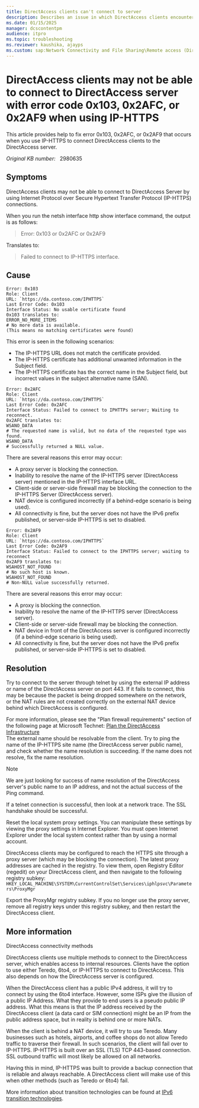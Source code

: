 ```yaml
---
title: DirectAccess clients can't connect to server
description: Describes an issue in which DirectAccess clients encounter error code 0x103, 0x2AFC, or 0x2AF9 and cannot connect to Windows Server by using IP-HTTPS.
ms.date: 01/15/2025
manager: dcscontentpm
audience: itpro
ms.topic: troubleshooting
ms.reviewer: kaushika, ajayps
ms.custom: sap:Network Connectivity and File Sharing\Remote access (DirectAccess), csstroubleshoot
---
```

# DirectAccess clients may not be able to connect to DirectAccess server with error code 0x103, 0x2AFC, or 0x2AF9 when using IP-HTTPS

This article provides help to fix error 0x103, 0x2AFC, or 0x2AF9 that occurs when you use IP-HTTPS to connect DirectAccess clients to the DirectAccess server.

_Original KB number:_ &nbsp; 2980635

## Symptoms

DirectAccess clients may not be able to connect to DirectAccess Server by using Internet Protocol over Secure Hypertext Transfer Protocol (IP-HTTPS) connections.

When you run the netsh interface http show interface command, the output is as follows:

> Error: 0x103 or 0x2AFC or 0x2AF9

Translates to:

> Failed to connect to IP-HTTPS interface.

## Cause

```output
Error: 0x103  
Role: Client  
URL: `https://da.contoso.com/IPHTTPS`  
Last Error Code: 0x103  
Interface Status: No usable certificate found  
0x103 translates to:  
ERROR_NO_MORE_ITEMS  
# No more data is available.  
(This means no matching certificates were found)
```

This error is seen in the following scenarios:  

- The IP-HTTPS URL does not match the certificate provided.
- The IP-HTTPS certificate has additional unwanted information in the Subject field.
- The IP-HTTPS certificate has the correct name in the Subject field, but incorrect values in the subject alternative name (SAN).

```output
Error: 0x2AFC  
Role: Client  
URL: `https://da.contoso.com/IPHTTPS`  
Last Error Code: 0x2AFC  
Interface Status: Failed to connect to IPHTTPs server; Waiting to reconnect.  
0x2AFC translates to:  
WSANO_DATA  
# The requested name is valid, but no data of the requested type was found.  
WSANO_DATA  
# Successfully returned a NULL value.  
```

There are several reasons this error may occur:  

- A proxy server is blocking the connection.
- Inability to resolve the name of the IP-HTTPS server (DirectAccess server) mentioned in the IP-HTTPS interface URL.
- Client-side or server-side firewall may be blocking the connection to the IP-HTTPS Server (DirectAccess server).
- NAT device is configured incorrectly (if a behind-edge scenario is being used).
- All connectivity is fine, but the server does not have the IPv6 prefix published, or server-side IP-HTTPS is set to disabled.

```output
Error: 0x2AF9  
Role: Client  
URL: `https://da.contoso.com/IPHTTPS`  
Last Error Code: 0x2AF9  
Interface Status: Failed to connect to the IPHTTPS server; waiting to reconnect  
0x2AF9 translates to:  
WSAHOST_NOT_FOUND  
# No such host is known.  
WSAHOST_NOT_FOUND  
# Non-NULL value successfully returned.  
```

There are several reasons this error may occur:  

- A proxy is blocking the connection.
- Inability to resolve the name of the IP-HTTPS server (DirectAccess server).
- Client-side or server-side firewall may be blocking the connection.
- NAT device in front of the DirectAccess server is configured incorrectly (if a behind-edge scenario is being used).
- All connectivity is fine, but the server does not have the IPv6 prefix published, or server-side IP-HTTPS is set to disabled.

## Resolution

Try to connect to the server through telnet by using the external IP address or name of the DirectAccess server on port 443. If it fails to connect, this may be because the packet is being dropped somewhere on the network, or the NAT rules are not created correctly on the external NAT device behind which DirectAccess is configured.

For more information, please see the "Plan firewall requirements" section of the following page at Microsoft Technet: [Plan the DirectAccess Infrastructure](https://technet.microsoft.com/library/jj574098.aspx)  
The external name should be resolvable from the client. Try to ping the name of the IP-HTTPS site name (the DirectAccess server public name), and check whether the name resolution is succeeding. If the name does not resolve, fix the name resolution.

> [!NOTE]
> We are just looking for success of name resolution of the DirectAccess server's public name to an IP address, and not the actual success of the Ping command.

If a telnet connection is successful, then look at a network trace. The SSL handshake should be successful.  

Reset the local system proxy settings. You can manipulate these settings by viewing the proxy settings in Internet Explorer. You must open Internet Explorer under the local system context rather than by using a normal account.  

DirectAccess clients may be configured to reach the HTTPS site through a proxy server (which may be blocking the connection). The latest proxy addresses are cached in the registry. To view them, open Registry Editor (regedit) on your DirectAccess client, and then navigate to the following registry subkey:  
`HKEY_LOCAL_MACHINE\SYSTEM\CurrentControlSet\Services\iphlpsvc\Parameters\ProxyMgr`

Export the ProxyMgr registry subkey. If you no longer use the proxy server, remove all registry keys under this registry subkey, and then restart the DirectAccess client.

## More information

DirectAccess connectivity methods  

DirectAccess clients use multiple methods to connect to the DirectAccess server, which enables access to internal resources. Clients have the option to use either Teredo, 6to4, or IP-HTTPS to connect to DirectAccess. This also depends on how the DirectAccess server is configured.

When the DirectAccess client has a public IPv4 address, it will try to connect by using the 6to4 interface. However, some ISPs give the illusion of a public IP Address. What they provide to end users is a pseudo public IP address. What this means is that the IP address received by the DirectAccess client (a data card or SIM connection) might be an IP from the public address space, but in reality is behind one or more NATs.

When the client is behind a NAT device, it will try to use Teredo. Many businesses such as hotels, airports, and coffee shops do not allow Teredo traffic to traverse their firewall. In such scenarios, the client will fail over to IP-HTTPS. IP-HTTPS is built over an SSL (TLS) TCP 443-based connection. SSL outbound traffic will most likely be allowed on all networks.

Having this in mind, IP-HTTPS was built to provide a backup connection that is reliable and always reachable. A DirectAccess client will make use of this when other methods (such as Teredo or 6to4) fail.

More information about transition technologies can be found at [IPv6 transition technologies](https://technet.microsoft.com/library/bb726951.aspx).
